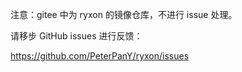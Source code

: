 注意：gitee 中为 ryxon 的镜像仓库，不进行 issue 处理。

请移步 GitHub issues 进行反馈：

https://github.com/PeterPanY/ryxon/issues
